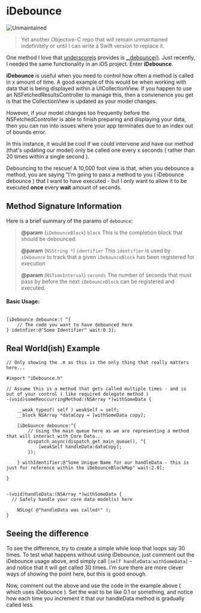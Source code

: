 iDebounce
=========

![Unmaintained](https://img.shields.io/badge/%E2%9A%A0-unmaintained-red.svg?style=flat)
> Yet another Objective-C repo that will remain unmaintained indefinitely or until I can write a Swift version to replace it.

One method I love that [underscorejs](http://underscorejs.org) provides is [_.debounce()](http://underscorejs.org/debounce).  Just recently, I needed the same functionality in an iOS project.  Enter __iDebounce__.

__iDebounce__ is useful when you need to control how often a method is called in x amount of time.  A good example of this would be when working with data that is being displayed within a UICollectionView.  If you happen to use an NSFetchedResultsController to manage this, then a convienence you get is that the CollectionView is updated as your model changes.

However, if your model changes too frequently before the NSFetchedController is able to finish preparing and displaying your data, then you can run into issues where your app terminates due to an index out of bounds error.

In this instance, it would be cool if we could intervene and have our method (that's updating our model) only be called one every x seconds ( rather than 20 times within a single second ).

Debouncing to the rescue!  A 10,000 foot view is that, when you debounce a method, you are saying "I'm going to pass a method to you ( iDebounce debounce ) that I want to have executed - but I _only_ want to allow it to be executed __once__ every __wait__ amount of seconds.

## Method Signature Information

Here is a brief summary of the params of `debounce`:

> __@param__ (`iDebounceBlock`) `block`  This is the completion block that should be debounced.
> 
> __@param__ (`NSString *`) `identifier`  This `identifier` is used by `iDebounce` to track that a given `iDebounceBlock` has been registered for execution
> 
> __@param__ (`NSTimeInterval`) `seconds`  The number of seconds that must pass by before the next `iDebounceBlock` can be registered and executed.





#### Basic Usage:

```objc

[iDebounce debounce:( ^{
    // The code you want to have debounced here
} idetnfier:@"Some Identifier" wait:0.3];

```

## Real World(ish) Example

```objc
// Only showing the .m as this is the only thing that really matters here...

#import "iDebounce.h"

// Assume this is a method that gets called multiple times - and is out of your control ( like required delegate method )
-(void)someReoccurringMethod:(NSArray *)withSomeData {

    __weak typeof( self ) weakSelf = self;
    __block NSArray *dataCopy = [withSomeData copy];

    [iDebounce debounce:^{
        // Using the main queue here as we are representing a method that will interact with Core Data...
        dispatch_async(dispatch_get_main_queue(), ^{
            [weakSelf handleData:dataCopy];
        });

    } withIdentifier:@"Some Unique Name for our handleData - this is just for reference within the iDebounceBlockMap" wait:2.0];

}


-(void)handleData:(NSArray *)withSomeData {
  // Safely handle your core data model(s) here
  
    NSLog( @"handleData was called!" );
}

```


## Seeing the difference

To see the difference, try to create a simple while loop that loops say 30 times.  To test what happens without using iDebounce, just comment out the iDebounce usage above, and simply call `[self handleData:withSomeData]` - and notice that it will get called 30 times.  I'm sure there are more clever ways of showing the point here, but this is good enough.


Now, comment out the above and use the code in the example above ( which uses iDebounce ).  Set the wait to be like 0.1 or something, and notice how each time you increment it that our handleData method is gradually called less.



